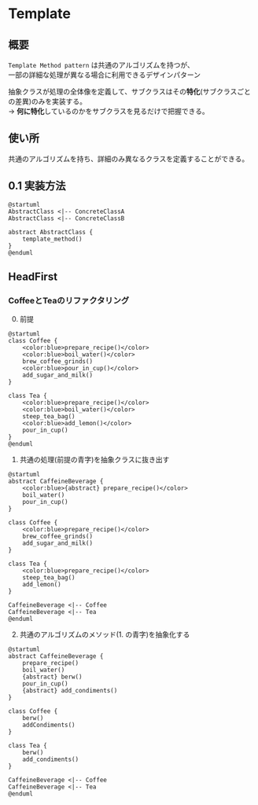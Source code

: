 # Template

## 概要
`Template Method pattern` は共通のアルゴリズムを持つが、  
一部の詳細な処理が異なる場合に利用できるデザインパターン

 抽象クラスが処理の全体像を定義して、サブクラスはその**特化**(サブクラスごとの差異)のみを実装する。  
-> **何に特化**しているのかをサブクラスを見るだけで把握できる。

## 使い所
共通のアルゴリズムを持ち、詳細のみ異なるクラスを定義することができる。

## 0.1 実装方法
``` plantuml
@startuml
AbstractClass <|-- ConcreteClassA
AbstractClass <|-- ConcreteClassB

abstract AbstractClass {
    template_method()
}
@enduml
```
## HeadFirst

### CoffeeとTeaのリファクタリング

0. 前提
``` plantuml
@startuml
class Coffee {
    <color:blue>prepare_recipe()</color>
    <color:blue>boil_water()</color>
    brew_coffee_grinds()
    <color:blue>pour_in_cup()</color>
    add_sugar_and_milk()
}

class Tea {
    <color:blue>prepare_recipe()</color>
    <color:blue>boil_water()</color>
    steep_tea_bag()
    <color:blue>add_lemon()</color>
    pour_in_cup()
}
@enduml
```

1. 共通の処理(前提の青字)を抽象クラスに抜き出す
``` plantuml
@startuml
abstract CaffeineBeverage {
    <color:blue>{abstract} prepare_recipe()</color>
    boil_water()
    pour_in_cup()
}

class Coffee {
    <color:blue>prepare_recipe()</color>
    brew_coffee_grinds()
    add_sugar_and_milk()
}

class Tea {
    <color:blue>prepare_recipe()</color>
    steep_tea_bag()
    add_lemon()
}

CaffeineBeverage <|-- Coffee
CaffeineBeverage <|-- Tea
@enduml
```

2. 共通のアルゴリズムのメソッド(1. の青字)を抽象化する
``` plantuml
@startuml
abstract CaffeineBeverage {
    prepare_recipe()
    boil_water()
    {abstract} berw()
    pour_in_cup()
    {abstract} add_condiments()
}

class Coffee {
    berw()
    addCondiments()
}

class Tea {
    berw()
    add_condiments()
}

CaffeineBeverage <|-- Coffee
CaffeineBeverage <|-- Tea
@enduml
```
